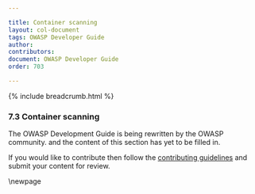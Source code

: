 ```yaml
---

title: Container scanning
layout: col-document
tags: OWASP Developer Guide
author:
contributors:
document: OWASP Developer Guide
order: 703

---
```


{% include breadcrumb.html %}
### 7.3 Container scanning

The OWASP Development Guide is being rewritten by the OWASP community.
and the content of this section has yet to be filled in.

If you would like to contribute then follow the 
[contributing guidelines](https://github.com/OWASP/www-project-developer-guide/blob/main/CONTRIBUTING.md)
and submit your content for review.

\newpage
